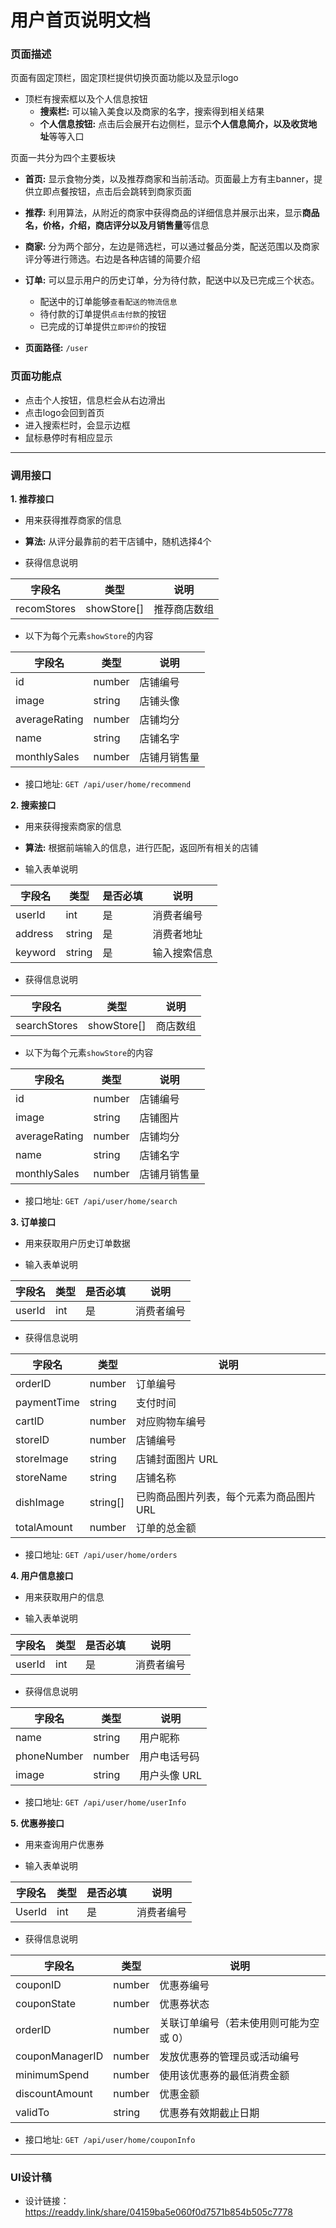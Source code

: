 # 用户首页说明文档

### 页面描述

页面有固定顶栏，固定顶栏提供切换页面功能以及显示logo
- 顶栏有搜索框以及个人信息按钮
    - **搜索栏:** 可以输入美食以及商家的名字，搜索得到相关结果
    - **个人信息按钮:** 点击后会展开右边侧栏，显示**个人信息简介，以及收货地址**等等入口

页面一共分为四个主要板块
- **首页:** 显示食物分类，以及推荐商家和当前活动。页面最上方有主banner，提供立即点餐按钮，点击后会跳转到商家页面
- **推荐:** 利用算法，从附近的商家中获得商品的详细信息并展示出来，显示**商品名，价格，介绍，商店评分以及月销售量**等信息
- **商家:** 分为两个部分，左边是筛选栏，可以通过餐品分类，配送范围以及商家评分等进行筛选。右边是各种店铺的简要介绍
- **订单:** 可以显示用户的历史订单，分为待付款，配送中以及已完成三个状态。
    - 配送中的订单能够`查看配送的物流信息`
    - 待付款的订单提供`点击付款`的按钮
    - 已完成的订单提供`立即评价`的按钮


- **页面路径:** `/user`

### 页面功能点

- 点击个人按钮，信息栏会从右边滑出
- 点击logo会回到首页
- 进入搜索栏时，会显示边框
- 鼠标悬停时有相应显示

---

### 调用接口

**1. 推荐接口**

- 用来获得推荐商家的信息

- **算法:** 从评分最靠前的若干店铺中，随机选择4个

- 获得信息说明

| 字段名   |  类型  | 说明   |
| -------- | ----- | ----- |
| recomStores | showStore[] | 推荐商店数组 |

- 以下为每个元素`showStore`的内容

| 字段名   |  类型  | 说明   |
| -------- | ----- | ----- |
| id | number | 店铺编号 |
| image | string | 店铺头像 |
| averageRating | number | 店铺均分 |
| name | string | 店铺名字 |
| monthlySales | number | 店铺月销售量 |

- 接口地址: `GET /api/user/home/recommend`

**2. 搜索接口**

- 用来获得搜索商家的信息

- **算法:** 根据前端输入的信息，进行匹配，返回所有相关的店铺

- 输入表单说明

| 字段名   | 类型   | 是否必填 | 说明 |
| -------- | ------ | -------- | ----- |
| userId | int | 是 | 消费者编号 |
| address | string | 是 | 消费者地址 |
| keyword | string | 是 | 输入搜索信息 |

- 获得信息说明

| 字段名   |  类型  | 说明   |
| -------- | ----- | ----- |
| searchStores | showStore[] | 商店数组 |

- 以下为每个元素`showStore`的内容

| 字段名   |  类型  | 说明   |
| -------- | ----- | ----- |
| id | number | 店铺编号 |
| image | string | 店铺图片 |
| averageRating | number | 店铺均分 |
| name | string | 店铺名字 |
| monthlySales | number | 店铺月销售量 |

- 接口地址: `GET /api/user/home/search`

**3. 订单接口**

- 用来获取用户历史订单数据

- 输入表单说明

| 字段名   | 类型   | 是否必填 | 说明 |
| -------- | ------ | -------- | ----- |
| userId | int | 是 | 消费者编号 |

- 获得信息说明

| 字段名       | 类型        | 说明                                           |
| ------------ | ----------- | ---------------------------------------------- |
| orderID      | number      | 订单编号                                       |
| paymentTime  | string      | 支付时间                                      |
| cartID       | number      | 对应购物车编号                                 |
| storeID      | number      | 店铺编号                                       |
| storeImage   | string      | 店铺封面图片 URL                               |
| storeName    | string      | 店铺名称                                       |
| dishImage    | string[]    | 已购商品图片列表，每个元素为商品图片 URL       |
| totalAmount  | number      | 订单的总金额        |

- 接口地址: `GET /api/user/home/orders`

**4. 用户信息接口**

- 用来获取用户的信息

- 输入表单说明

| 字段名   | 类型   | 是否必填 | 说明 |
| -------- | ------ | -------- | ----- |
| userId | int | 是 | 消费者编号 |

- 获得信息说明

| 字段名       | 类型        | 说明           |
| ------------ | ----------- | -------------- |
| name         | string      | 用户昵称       |
| phoneNumber  | number      | 用户电话号码   |
| image        | string      | 用户头像 URL   |

- 接口地址: `GET /api/user/home/userInfo`

**5. 优惠券接口**

- 用来查询用户优惠券

- 输入表单说明

| 字段名   | 类型   | 是否必填 | 说明 |
| -------- | ------ | -------- | ----- |
| UserId | int | 是 | 消费者编号 |

- 获得信息说明

| 字段名          | 类型        | 说明                          |
| --------------- | ----------- | ----------------------------- |
| couponID        | number      | 优惠券编号                    |
| couponState     | number      | 优惠券状态 |
| orderID         | number      | 关联订单编号（若未使用则可能为空或 0） |
| couponManagerID | number      | 发放优惠券的管理员或活动编号 |
| minimumSpend    | number      | 使用该优惠券的最低消费金额  |
| discountAmount  | number      | 优惠金额                      |
| validTo         | string      | 优惠券有效期截止日期 |

- 接口地址: `GET /api/user/home/couponInfo`

---

### UI设计稿
- 设计链接：https://readdy.link/share/04159ba5e060f0d7571b854b505c7778
